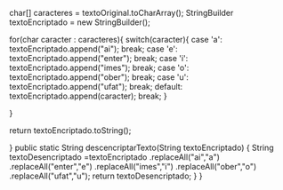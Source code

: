  char[] caracteres = textoOriginal.toCharArray();
 StringBuilder textoEncriptado = new StringBuilder();

 for(char caracter : caracteres){
 switch(caracter){
 case 'a':
 textoEncriptado.append("ai");
break;
 case 'e':
 textoEncriptado.append("enter");
break;
 case 'i':
 textoEncriptado.append("imes");
break;
 case 'o':
 textoEncriptado.append("ober");
break;
 case 'u':
 textoEncriptado.append("ufat");
break;
 default:
 textoEncriptado.append(caracter);
break;
 }

 }

 return textoEncriptado.toString();


}
public static String descencriptarTexto(String textoEncriptado) {
 String textoDesencriptado =textoEncriptado
 .replaceAll("ai","a")
 .replaceAll("enter","e")
 .replaceAll("imes","i")
 .replaceAll("ober","o")
 .replaceAll("ufat","u");
 return textoDesencriptado;
 }
}
